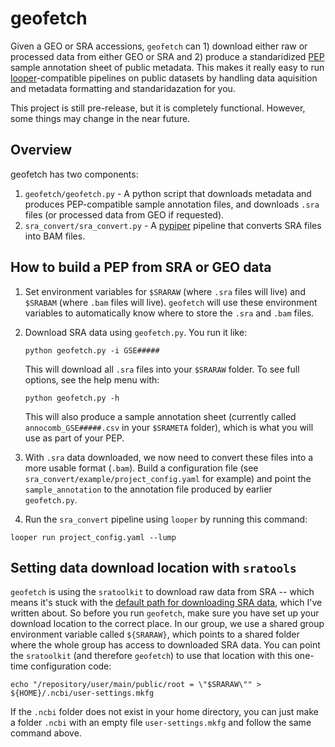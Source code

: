 # geofetch

Given a GEO or SRA accessions, `geofetch` can 1) download either raw or processed data from either GEO or SRA and 2) produce a standaridized [PEP](http://pepkit.github.io) sample annotation sheet of public metadata. This makes it really easy to run [looper](https://pepkit.github.io/docs/looper/)-compatible pipelines on public datasets by handling data aquisition and metadata formatting and standaridazation for you.

This project is still pre-release, but it is completely functional. However, some things may change in the near future.

## Overview

geofetch has two components:

1. `geofetch/geofetch.py` - A python script that downloads metadata and produces PEP-compatible sample annotation files, and downloads `.sra` files (or processed data from GEO if requested).
2. `sra_convert/sra_convert.py` - A [pypiper](http://pypiper.readthedocs.io) pipeline that converts SRA files into BAM files.


## How to build a PEP from SRA or GEO data

1. Set environment variables for `$SRARAW` (where `.sra` files will live) and `$SRABAM` (where `.bam` files will live). `geofetch` will use these environment variables to automatically know where to store the `.sra` and `.bam` files.
2. Download SRA data using `geofetch.py`. You run it like:

	```
	python geofetch.py -i GSE#####
	```

	This will download all `.sra` files into your `$SRARAW` folder. To see full options, see the help menu with:

	```
	python geofetch.py -h
	```

	This will also produce a sample annotation sheet (currently called `annocomb_GSE#####.csv` in your `$SRAMETA` folder), which is what you will use as part of your PEP.

3. With `.sra` data downloaded, we now need to convert these files into a more usable format (`.bam`). Build a configuration file (see `sra_convert/example/project_config.yaml` for example) and point the `sample_annotation` to the annotation file produced by earlier `geofetch.py`.

4. Run the `sra_convert` pipeline using `looper` by running this command:

```
looper run project_config.yaml --lump
```

## Setting data download location with `sratools`

`geofetch` is using the `sratoolkit` to download raw data from SRA -- which means it's stuck with the [default path for downloading SRA data](http://databio.org/posts/downloading_sra_data.html), which I've written about. So before you run `geofetch`, make sure you have set up your download location to the correct place. In our group, we use a shared group environment variable called `${SRARAW}`, which points to a shared folder where the whole group has access to downloaded SRA data. You can point the `sratoolkit` (and therefore `geofetch`) to use that location with this one-time configuration code:


```
echo "/repository/user/main/public/root = \"$SRARAW\"" > ${HOME}/.ncbi/user-settings.mkfg
```

If the `.ncbi` folder does not exist in your home directory, you can just make a folder `.ncbi` with an empty file `user-settings.mkfg` and follow the same command above.
